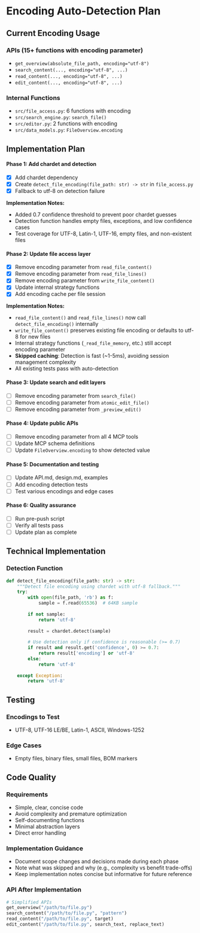 # Encoding Auto-Detection Plan

## Current Encoding Usage

### APIs (15+ functions with encoding parameter)
- `get_overview(absolute_file_path, encoding="utf-8")`
- `search_content(..., encoding="utf-8", ...)`
- `read_content(..., encoding="utf-8", ...)`
- `edit_content(..., encoding="utf-8", ...)`

### Internal Functions
- `src/file_access.py`: 6 functions with encoding
- `src/search_engine.py`: `search_file()` 
- `src/editor.py`: 2 functions with encoding
- `src/data_models.py`: `FileOverview.encoding`

## Implementation Plan

#### Phase 1: Add chardet and detection
- [x] Add chardet dependency  
- [x] Create `detect_file_encoding(file_path: str) -> str` in `file_access.py`
- [x] Fallback to utf-8 on detection failure

**Implementation Notes:**
- Added 0.7 confidence threshold to prevent poor chardet guesses
- Detection function handles empty files, exceptions, and low confidence cases
- Test coverage for UTF-8, Latin-1, UTF-16, empty files, and non-existent files

#### Phase 2: Update file access layer
- [x] Remove encoding parameter from `read_file_content()`
- [x] Remove encoding parameter from `read_file_lines()`  
- [x] Remove encoding parameter from `write_file_content()`
- [x] Update internal strategy functions
- [x] Add encoding cache per file session

**Implementation Notes:**
- `read_file_content()` and `read_file_lines()` now call `detect_file_encoding()` internally
- `write_file_content()` preserves existing file encoding or defaults to utf-8 for new files
- Internal strategy functions (`_read_file_memory`, etc.) still accept encoding parameter
- **Skipped caching**: Detection is fast (~1-5ms), avoiding session management complexity
- All existing tests pass with auto-detection

#### Phase 3: Update search and edit layers
- [ ] Remove encoding parameter from `search_file()`
- [ ] Remove encoding parameter from `atomic_edit_file()`
- [ ] Remove encoding parameter from `_preview_edit()`

#### Phase 4: Update public APIs
- [ ] Remove encoding parameter from all 4 MCP tools
- [ ] Update MCP schema definitions
- [ ] Update `FileOverview.encoding` to show detected value

#### Phase 5: Documentation and testing
- [ ] Update API.md, design.md, examples
- [ ] Add encoding detection tests
- [ ] Test various encodings and edge cases

#### Phase 6: Quality assurance
- [ ] Run pre-push script
- [ ] Verify all tests pass
- [ ] Update plan as complete

## Technical Implementation

### Detection Function
```python
def detect_file_encoding(file_path: str) -> str:
    """Detect file encoding using chardet with utf-8 fallback."""
    try:
        with open(file_path, 'rb') as f:
            sample = f.read(65536)  # 64KB sample
            
        if not sample:
            return 'utf-8'
            
        result = chardet.detect(sample)
        
        # Use detection only if confidence is reasonable (>= 0.7)
        if result and result.get('confidence', 0) >= 0.7:
            return result['encoding'] or 'utf-8'
        else:
            return 'utf-8'
            
    except Exception:
        return 'utf-8'
```

## Testing

### Encodings to Test
- UTF-8, UTF-16 LE/BE, Latin-1, ASCII, Windows-1252

### Edge Cases  
- Empty files, binary files, small files, BOM markers

## Code Quality

### Requirements
- Simple, clear, concise code
- Avoid complexity and premature optimization
- Self-documenting functions
- Minimal abstraction layers
- Direct error handling

### Implementation Guidance
- Document scope changes and decisions made during each phase
- Note what was skipped and why (e.g., complexity vs benefit trade-offs)
- Keep implementation notes concise but informative for future reference

### API After Implementation
```python
# Simplified APIs
get_overview("/path/to/file.py")
search_content("/path/to/file.py", "pattern")
read_content("/path/to/file.py", target)
edit_content("/path/to/file.py", search_text, replace_text)
```